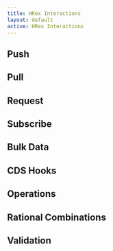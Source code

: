 ```yaml
---
title: HRex Interactions
layout: default
active: HRex Interactions
---
```


## Push

## Pull

## Request

## Subscribe

## Bulk Data

## CDS Hooks

## Operations

## Rational Combinations

## Validation

